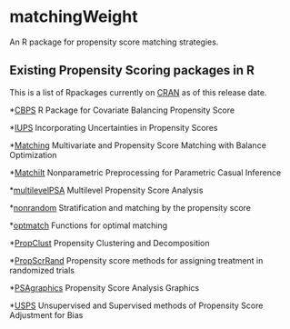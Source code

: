 
matchingWeight
==========
An R package for propensity score matching strategies.

Existing Propensity Scoring packages in R
------------------------------------------
This is a list of Rpackages currently on [CRAN](http://cran.r-project.org/) as of this release date.

*[CBPS](http://cran.r-project.org/web/packages/CBPS/) R Package for Covariate Balancing Propensity Score

*[IUPS](http://cran.r-project.org/web/packages/IUPS) Incorporating Uncertainties in Propensity Scores

*[Matching](http://cran.r-project.org/web/packages/Matching) Multivariate and Propensity Score Matching with Balance Optimization

*[MatchiIt](http://http://cran.r-project.org/web/packages/MatchIt/) Nonparametric Preprocessing for Parametric Casual Inference

*[multilevelPSA](http://cran.r-project.org/web/packages/multilevelPSA)  Multilevel Propensity Score Analysis

*[nonrandom](http://cran.r-project.org/web/packages/nonrandom)  Stratification and matching by the propensity score

*[optmatch](http://cran.r-project.org/web/packages/optmatch)  Functions for optimal matching

*[PropClust](http://cran.r-project.org/web/packages/PropClust)  Propensity Clustering and Decomposition

*[PropScrRand](http://cran.r-project.org/web/packages/PropScrRand)	Propensity score methods for assigning treatment in randomized trials

*[PSAgraphics](http://cran.r-project.org/web/packages/PSAgraphics) Propensity Score Analysis Graphics

*[USPS](http://cran.r-project.org/web/packages/USPS)  Unsupervised and Supervised methods of Propensity Score Adjustment for Bias